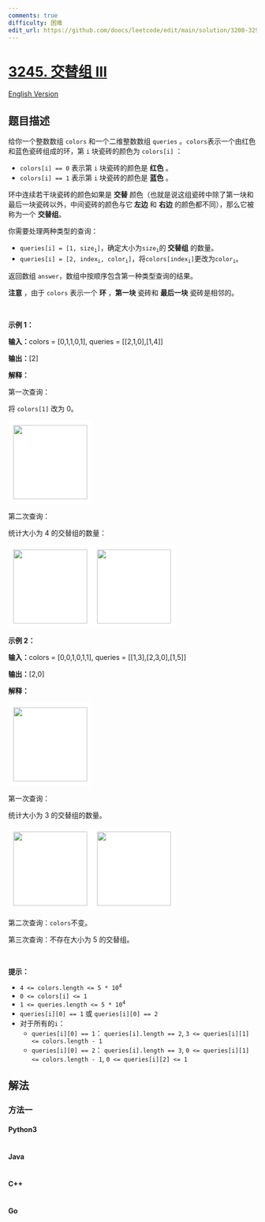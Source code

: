 ```yaml
---
comments: true
difficulty: 困难
edit_url: https://github.com/doocs/leetcode/edit/main/solution/3200-3299/3245.Alternating%20Groups%20III/README.md
---
```


<!-- problem:start -->

# [3245. 交替组 III](https://leetcode.cn/problems/alternating-groups-iii)

[English Version](/solution/3200-3299/3245.Alternating%20Groups%20III/README_EN.md)

## 题目描述

<!-- description:start -->

<p>给你一个整数数组 <code>colors</code> 和一个二维整数数组 <code>queries</code> 。<code>colors</code>表示一个由红色和蓝色瓷砖组成的环，第 <code>i</code>&nbsp;块瓷砖的颜色为&nbsp;<code>colors[i]</code>&nbsp;：</p>

<ul>
	<li><code>colors[i] == 0</code>&nbsp;表示第&nbsp;<code>i</code>&nbsp;块瓷砖的颜色是 <strong>红色</strong>&nbsp;。</li>
	<li><code>colors[i] == 1</code>&nbsp;表示第 <code>i</code>&nbsp;块瓷砖的颜色是 <strong>蓝色</strong>&nbsp;。</li>
</ul>

<p>环中连续若干块瓷砖的颜色如果是 <strong>交替</strong>&nbsp;颜色（也就是说这组瓷砖中除了第一块和最后一块瓷砖以外，中间瓷砖的颜色与它<strong>&nbsp;左边</strong>&nbsp;和 <strong>右边</strong>&nbsp;的颜色都不同），那么它被称为一个 <strong>交替组</strong>。</p>

<p>你需要处理两种类型的查询：</p>

<ul>
	<li><code>queries[i] = [1, size<sub>i</sub>]</code>，确定大小为<code>size<sub>i</sub></code>的<strong> </strong><strong>交替组</strong> 的数量。</li>
	<li><code>queries[i] = [2, index<sub>i</sub>, color<sub>i</sub>]</code>，将<code>colors[index<sub>i</sub>]</code>更改为<code>color<sub>i</sub></code>。</li>
</ul>

<p>返回数组 <code>answer</code>，数组中按顺序包含第一种类型查询的结果。</p>

<p><b>注意</b>&nbsp;，由于&nbsp;<code>colors</code>&nbsp;表示一个 <strong>环</strong>&nbsp;，<strong>第一块</strong>&nbsp;瓷砖和 <strong>最后一块</strong>&nbsp;瓷砖是相邻的。</p>

<p>&nbsp;</p>

<p><strong class="example">示例 1：</strong></p>

<div class="example-block">
<p><strong>输入：</strong><span class="example-io">colors = [0,1,1,0,1], queries = [[2,1,0],[1,4]]</span></p>

<p><strong>输出：</strong><span class="example-io">[2]</span></p>

<p><strong>解释：</strong></p>

<p>第一次查询：</p>

<p>将 <code>colors[1]</code> 改为 0。</p>

<p><img alt="" data-darkreader-inline-bgcolor="" data-darkreader-inline-bgimage="" src="https://fastly.jsdelivr.net/gh/doocs/leetcode@main/solution/3200-3299/3245.Alternating%20Groups%20III/images/screenshot-from-2024-06-03-20-20-25.png" style="width: 150px; height: 150px; padding: 10px; background: rgb(255, 255, 255); border-radius: 0.5rem; --darkreader-inline-bgimage: initial; --darkreader-inline-bgcolor: #181a1b;" /></p>

<p>第二次查询：</p>

<p>统计大小为 4 的交替组的数量：</p>

<p><img alt="" data-darkreader-inline-bgcolor="" data-darkreader-inline-bgimage="" src="https://fastly.jsdelivr.net/gh/doocs/leetcode@main/solution/3200-3299/3245.Alternating%20Groups%20III/images/screenshot-from-2024-06-03-20-25-02-2.png" style="width: 150px; height: 150px; padding: 10px; background: rgb(255, 255, 255); border-radius: 0.5rem; --darkreader-inline-bgimage: initial; --darkreader-inline-bgcolor: #181a1b;" /><img alt="" data-darkreader-inline-bgcolor="" data-darkreader-inline-bgimage="" src="https://fastly.jsdelivr.net/gh/doocs/leetcode@main/solution/3200-3299/3245.Alternating%20Groups%20III/images/screenshot-from-2024-06-03-20-24-12.png" style="width: 150px; height: 150px; padding: 10px; background: rgb(255, 255, 255); border-radius: 0.5rem; --darkreader-inline-bgimage: initial; --darkreader-inline-bgcolor: #181a1b;" /></p>
</div>

<p><strong class="example">示例 2：</strong></p>

<div class="example-block">
<p><strong>输入：</strong><span class="example-io">colors = [0,0,1,0,1,1], queries = [[1,3],[2,3,0],[1,5]]</span></p>

<p><strong>输出：</strong><span class="example-io">[2,0]</span></p>

<p><strong>解释：</strong></p>

<p><img alt="" data-darkreader-inline-bgcolor="" data-darkreader-inline-bgimage="" src="https://fastly.jsdelivr.net/gh/doocs/leetcode@main/solution/3200-3299/3245.Alternating%20Groups%20III/images/screenshot-from-2024-06-03-20-35-50.png" style="width: 150px; height: 150px; padding: 10px; background: rgb(255, 255, 255); border-radius: 0.5rem; --darkreader-inline-bgimage: initial; --darkreader-inline-bgcolor: #181a1b;" /></p>

<p>第一次查询：</p>

<p>统计大小为 3 的交替组的数量。</p>

<p><img alt="" data-darkreader-inline-bgcolor="" data-darkreader-inline-bgimage="" src="https://fastly.jsdelivr.net/gh/doocs/leetcode@main/solution/3200-3299/3245.Alternating%20Groups%20III/images/screenshot-from-2024-06-03-20-37-13.png" style="width: 150px; height: 150px; padding: 10px; background: rgb(255, 255, 255); border-radius: 0.5rem; --darkreader-inline-bgimage: initial; --darkreader-inline-bgcolor: #181a1b;" /><img alt="" data-darkreader-inline-bgcolor="" data-darkreader-inline-bgimage="" src="https://fastly.jsdelivr.net/gh/doocs/leetcode@main/solution/3200-3299/3245.Alternating%20Groups%20III/images/screenshot-from-2024-06-03-20-36-40.png" style="width: 150px; height: 150px; padding: 10px; background: rgb(255, 255, 255); border-radius: 0.5rem; --darkreader-inline-bgimage: initial; --darkreader-inline-bgcolor: #181a1b;" /></p>

<p>第二次查询：<code>colors</code>不变。</p>

<p>第三次查询：不存在大小为 5 的交替组。</p>
</div>

<p>&nbsp;</p>

<p><strong>提示：</strong></p>

<ul>
	<li><code>4 &lt;= colors.length &lt;= 5 * 10<sup>4</sup></code></li>
	<li><code>0 &lt;= colors[i] &lt;= 1</code></li>
	<li><code>1 &lt;= queries.length &lt;= 5 * 10<sup>4</sup></code></li>
	<li><code>queries[i][0] == 1</code> 或 <code>queries[i][0] == 2</code></li>
	<li>对于所有的<code>i</code>：
	<ul>
		<li><code>queries[i][0] == 1</code>： <code>queries[i].length == 2</code>, <code>3 &lt;= queries[i][1] &lt;= colors.length - 1</code></li>
		<li><code>queries[i][0] == 2</code>： <code>queries[i].length == 3</code>, <code>0 &lt;= queries[i][1] &lt;= colors.length - 1</code>, <code>0 &lt;= queries[i][2] &lt;= 1</code></li>
	</ul>
	</li>
</ul>

<!-- description:end -->

## 解法

<!-- solution:start -->

### 方法一

<!-- tabs:start -->

#### Python3

```python

```

#### Java

```java

```

#### C++

```cpp

```

#### Go

```go

```

<!-- tabs:end -->

<!-- solution:end -->

<!-- problem:end -->
